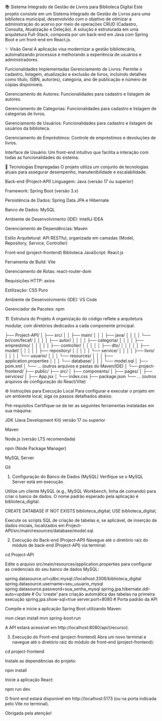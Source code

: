 📚 Sistema Integrado de Gestão de Livros para Biblioteca Digital
Este projeto consiste em um Sistema Integrado de Gestão de Livros para uma biblioteca municipal, desenvolvido com o objetivo de otimizar a administração do acervo por meio de operações CRUD (Cadastro, Consulta, Atualização e Deleção). A solução é estruturada em uma arquitetura Full-Stack, composta por um back-end em Java com Spring Boot e um front-end em React.js.

✨ Visão Geral
A aplicação visa modernizar a gestão bibliotecária, automatizando processos e melhorando a experiência de usuários e administradores.

Funcionalidades Implementadas
Gerenciamento de Livros: Permite o cadastro, listagem, atualização e exclusão de livros, incluindo detalhes como título, ISBN, autor(es), categoria, ano de publicação e número de cópias disponíveis.

Gerenciamento de Autores: Funcionalidades para cadastro e listagem de autores.

Gerenciamento de Categorias: Funcionalidades para cadastro e listagem de categorias de livros.

Gerenciamento de Usuários: Funcionalidades para cadastro e listagem de usuários da biblioteca.

Gerenciamento de Empréstimos: Controle de empréstimos e devoluções de livros.

Interface de Usuário: Um front-end intuitivo que facilita a interação com todas as funcionalidades do sistema.

🚀 Tecnologias Empregadas
O projeto utiliza um conjunto de tecnologias atuais para assegurar desempenho, manutenibilidade e escalabilidade.

Back-end (Project-API)
Linguagem: Java (versão 17 ou superior)

Framework: Spring Boot (versão 3.x)

Persistência de Dados: Spring Data JPA e Hibernate

Banco de Dados: MySQL

Ambiente de Desenvolvimento (IDE): IntelliJ IDEA

Gerenciamento de Dependências: Maven

Estilo Arquitetural: API RESTful, organizada em camadas (Model, Repository, Service, Controller)

Front-end (project-frontend)
Biblioteca JavaScript: React.js

Ferramenta de Build: Vite

Gerenciamento de Rotas: react-router-dom

Requisições HTTP: axios

Estilização: CSS Puro

Ambiente de Desenvolvimento (IDE): VS Code

Gerenciador de Pacotes: npm

🏗️ Estrutura do Projeto
A organização do código reflete a arquitetura modular, com diretórios dedicados a cada componente principal.

├── Project-API/
│   ├── src/
│   │   ├── main/
│   │   │   ├── java/
│   │   │   │   └── br/com/fecaf/
│   │   │   │       ├── autor/
│   │   │   │       ├── categoria/
│   │   │   │       ├── emprestimo/
│   │   │   │       │   ├── controller/
│   │   │   │       │   ├── dto/
│   │   │   │       │   ├── model/
│   │   │   │       │   ├── repository/
│   │   │   │       │   └── service/
│   │   │   │       ├── livro/
│   │   │   │       └── usuario/
│   │   │   └── resources/
│   │   │       ├── application.properties
│   │   │       └── database/
│   │   │           └── model.sql
│   ├── pom.xml
│   └── ... (outros arquivos e pastas do Maven/IDE)
│
└── project-frontend/
    ├── public/
    ├── src/
    │   ├── components/
    │   ├── pages/
    │   ├── services/
    │   ├── App.jsx
    │   └── index.css
    ├── package.json
    └── ... (outros arquivos de configuração do React/Vite)

⚙️ Instruções para Execução Local
Para configurar e executar o projeto em um ambiente local, siga os passos detalhados abaixo.

Pré-requisitos
Certifique-se de ter as seguintes ferramentas instaladas em sua máquina:

JDK (Java Development Kit) versão 17 ou superior

Maven

Node.js (versão LTS recomendada)

npm (Node Package Manager)

MySQL Server

Git

1. Configuração do Banco de Dados (MySQL)
Verifique se o MySQL Server está em execução.

Utilize um cliente MySQL (e.g., MySQL Workbench, linha de comando) para criar o banco de dados. O nome padrão esperado pela aplicação é biblioteca_digital.

CREATE DATABASE IF NOT EXISTS biblioteca_digital;
USE biblioteca_digital;

Execute os scripts SQL de criação de tabelas e, se aplicável, de inserção de dados iniciais, localizados em Project-API/src/main/resources/database/model.sql.

2. Execução do Back-end (Project-API)
Navegue até o diretório raiz do módulo de back-end (Project-API) via terminal:

cd Project-API

Edite o arquivo src/main/resources/application.properties para configurar as credenciais do seu banco de dados MySQL:

spring.datasource.url=jdbc:mysql://localhost:3306/biblioteca_digital
spring.datasource.username=seu_usuario_mysql
spring.datasource.password=sua_senha_mysql
spring.jpa.hibernate.ddl-auto=update # Ou 'create' para criação automática das tabelas na primeira execução
spring.jpa.show-sql=true
server.port=8080 # Porta padrão da API

Compile e inicie a aplicação Spring Boot utilizando Maven:

mvn clean install
mvn spring-boot:run

A API estará acessível em http://localhost:8080/api/{recurso}.

3. Execução do Front-end (project-frontend)
Abra um novo terminal e navegue até o diretório raiz do módulo de front-end (project-frontend):

cd project-frontend

Instale as dependências do projeto:

npm install

Inicie a aplicação React:

npm run dev

O front-end estará disponível em http://localhost:5173 (ou na porta indicada pelo Vite no terminal).

Obrigada pela atenção!
